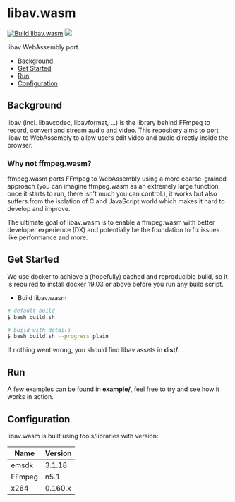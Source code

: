 # libav.wasm

[![Build libav.wasm](https://github.com/ffmpegwasm/libav.wasm/actions/workflows/build-libav-wasm.yml/badge.svg)](https://github.com/ffmpegwasm/libav.wasm/actions/workflows/build-libav-wasm.yml)
[![](https://dcbadge.vercel.app/api/server/Y7k6NJ3bFc?style=flat)](https://discord.gg/Y7k6NJ3bFc)

libav WebAssembly port.

- [Background](#background)
- [Get Started](#get-started)
- [Run](#run)
- [Configuration](#configuration)

## Background

libav (incl. libavcodec, libavformat, …) is the library behind FFmpeg to
record, convert and stream audio and video. This repository aims to port
libav to WebAssembly to allow users edit video and audio directly inside
 the browser.

### Why not ffmpeg.wasm?

ffmpeg.wasm ports FFmpeg to WebAssembly using a more coarse-grained approach
(you can imagine ffmpeg.wasm as an extremely large function, once it starts to
 run, there isn't much you can control.), it works but also suffers from the
isolation of C and JavaScript world which makes it hard to develop and improve.

The ultimate goal of libav.wasm is to enable a ffmpeg.wasm with better developer
 experience (DX) and potentially be the foundation to fix issues like performance
 and more.

## Get Started

We use docker to achieve a (hopefully) cached and reproducible build, so it is
required to install docker 19.03 or above before you run any build script.

- Build libav.wasm

```bash
# default build
$ bash build.sh

# build with details
$ bash build.sh --progress plain
```

If nothing went wrong, you should find libav assets in **dist/**.

## Run

A few examples can be found in **example/**, feel free to try and see how
it works in action.

## Configuration

libav.wasm is built using tools/libraries with version:

| Name  | Version |
| ----- | ------- |
| emsdk | 3.1.18  |
| FFmpeg | n5.1  |
| x264 | 0.160.x  |
